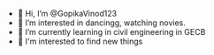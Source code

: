 - 👋 Hi, I’m @GopikaVinod123
- 👀 I’m interested in dancingg, watching novies.
- 🌱 I’m currently learning in civil engineering in GECB
- 🌚 I'm interested to find new things 



<!---
GopikaVinod123/GopikaVinod123 is a ✨ special ✨ repository because its `README.md` (this file) appears on your GitHub profile.
You can click the Preview link to take a look at your changes.
--->
